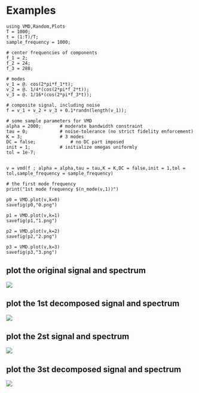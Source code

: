 # Examples

```@repl
using VMD,Random,Plots
T = 1000;
t = (1:T)/T;
sample_frequency = 1000;

# center frequencies of components
f_1 = 2;
f_2 = 24;
f_3 = 288;

# modes
v_1 = @. cos(2*pi*f_1*t);
v_2 = @. 1/4*(cos(2*pi*f_2*t));
v_3 = @. 1/16*(cos(2*pi*f_3*t));

# composite signal, including noise
f = v_1 + v_2 + v_3 + 0.1*randn(length(v_1));

# some sample parameters for VMD
alpha = 2000;       # moderate bandwidth constraint
tau = 0;            # noise-tolerance (no strict fidelity enforcement)
K = 3;              # 3 modes
DC = false;             # no DC part imposed
init = 1;           # initialize omegas uniformly
tol = 1e-7;


v = vmd(f ; alpha = alpha,tau = tau,K = K,DC = false,init = 1,tol = tol,sample_frequency = sample_frequency)

# the first mode frequency
print("1st mode frequency $(n_mode(v,1))")

p0 = VMD.plot(v,k=0)
savefig(p0,"0.png")

p1 = VMD.plot(v,k=1)
savefig(p1,"1.png")

p2 = VMD.plot(v,k=2)
savefig(p2,"2.png")

p3 = VMD.plot(v,k=3)
savefig(p3,"3.png")

```

## plot the original signal and spectrum
![](0.png)

## plot the 1st decomposed signal and spectrum
![](1.png)

## plot the 2st signal and spectrum
![](2.png)

## plot the 3st decomposed signal and spectrum
![](3.png)

